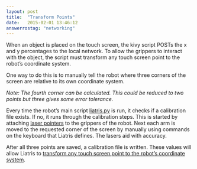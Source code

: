 ```yaml
---
layout: post
title:  "Transform Points"
date:   2015-02-01 13:46:12
answerrostag: "networking"
---
```


When an object is placed on the touch screen, the kivy script POSTs the x and y percentages to the local network. To allow the grippers to interact with the object, the script must transform any touch screen point to the robot’s coordinate system.

One way to do this is to manually tell the robot where three corners of the screen are relative to its own coordinate system.

*Note: The fourth corner can be calculated. This could be reduced to two points but three gives some error tolerance.*

Every time the robot’s main script [liatris.py](https://github.com/markwsilliman/Liatris/blob/master/Robot/liatris.py) is run, it checks if a calibration file exists. If no, it runs through the calibration steps. This is started by attaching [laser pointers](http://liatris.org/2015/02/01/12/) to the grippers of the robot. Next each arm is moved to the requested corner of the screen by manually using commands on the keyboard that Liatris defines. The lasers aid with accuracy.

After all three points are saved, a calibration file is written. These values will allow Liatris to [transform any touch screen point to the robot’s coordinate system](https://github.com/markwsilliman/Liatris/blob/master/Robot/liatris_Three_Points_To_Rot_Matrix.py).
